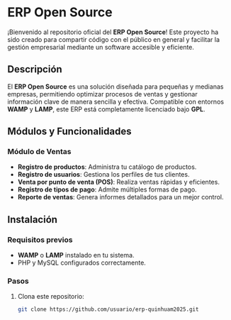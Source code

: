 # ERP Open Source

¡Bienvenido al repositorio oficial del **ERP Open Source**! Este proyecto ha sido creado para compartir código con el público en general y facilitar la gestión empresarial mediante un software accesible y eficiente.

## Descripción
El **ERP Open Source** es una solución diseñada para pequeñas y medianas empresas, permitiendo optimizar procesos de ventas y gestionar información clave de manera sencilla y efectiva. Compatible con entornos **WAMP** y **LAMP**, este ERP está completamente licenciado bajo **GPL**.

## Módulos y Funcionalidades

### Módulo de Ventas
- **Registro de productos**: Administra tu catálogo de productos.
- **Registro de usuarios**: Gestiona los perfiles de tus clientes.
- **Venta por punto de venta (POS)**: Realiza ventas rápidas y eficientes.
- **Registro de tipos de pago**: Admite múltiples formas de pago.
- **Reporte de ventas**: Genera informes detallados para un mejor control.

## Instalación

### Requisitos previos
- **WAMP** o **LAMP** instalado en tu sistema.
- PHP y MySQL configurados correctamente.

### Pasos
1. Clona este repositorio:
   ```bash
   git clone https://github.com/usuario/erp-quinhuam2025.git
